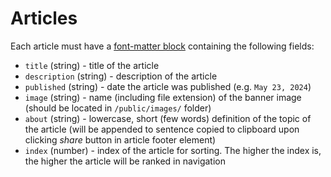 # Articles

Each article must have a [font-matter block](https://content.nuxt.com/usage/markdown#front-matter) containing the following fields:
* `title` (string) - title of the article
* `description` (string) - description of the article
* `published` (string) - date the article was published (e.g. `May 23, 2024`)
* `image` (string) - name (including file extension) of the banner image (should be located in `/public/images/` folder)
* `about` (string) - lowercase, short (few words) definition of the topic of the article (will be appended to sentence copied to clipboard upon clicking _share_ button in article footer element)
* `index` (number) - index of the article for sorting. The higher the index is, the higher the article will be ranked in navigation